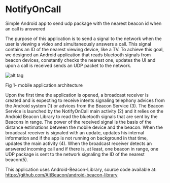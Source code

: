 # NotifyOnCall
Simple Android app to send udp package with the nearest beacon id when an call is answered


The purpose of this application is to send a signal to the network when the user is viewing a video and simultaneously answers a call. This signal contains an ID of the nearest viewing device, like a TV.
To achieve this goal, we designed an Android application that reads bluetooth signals from beacon devices, constantly checks the nearest one, updates the UI and upon a call is received sends an UDP packet to the network.

![alt tag](https://lh6.googleusercontent.com/gSYaKL842Otb8k2byim8GIoOK64-yQkUQTE5lhG6ml0rFsrJtM4pBZ0xjfUjUZIVTyBCufq0DJSTGek=w3360-h1906-rw)

Fig 1- mobile application architecture

Upon the first time the application is opened, a broadcast receiver is created and is expecting to receive intents signaling telephony advices from the Android system (1) or advices from the Beacon Service (3). The Beacon Service is launched by the NotifyOnCall main activity (2) and it relies on the Android Beacon Library to read the bluetooth signals that are sent by the Beacons in range. The power of the received signal is the basis of the distance estimations between the mobile device and the beacon. When the broadcast receiver is signaled with an update, updates his internal information and if the app is not running on background in that time, updates the main activity (4). When the broadcast receiver detects an answered incoming call and if there is, at least, one beacon in range, one UDP package is sent to the network signaling the ID of the nearest beacon(5).

This application uses Android-Beacon-Library, source code available at: https://github.com/AltBeacon/android-beacon-library
